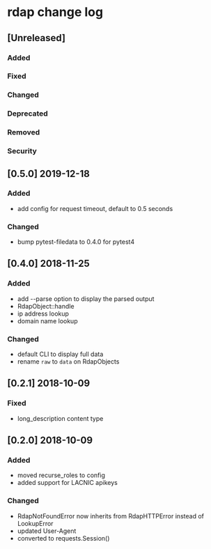 
# rdap change log

## [Unreleased]
### Added
### Fixed
### Changed
### Deprecated
### Removed
### Security


## [0.5.0] 2019-12-18
### Added
- add config for request timeout, default to 0.5 seconds

### Changed
- bump pytest-filedata to 0.4.0 for pytest4


## [0.4.0] 2018-11-25
### Added
- add --parse option to display the parsed output
- RdapObject::handle
- ip address lookup
- domain name lookup

### Changed
- default CLI to display full data
- rename `raw` to `data` on RdapObjects


## [0.2.1] 2018-10-09
### Fixed
- long_description content type


## [0.2.0] 2018-10-09
### Added
- moved recurse_roles to config
- added support for LACNIC apikeys

### Changed
- RdapNotFoundError now inherits from RdapHTTPError instead of LookupError
- updated User-Agent
- converted to requests.Session()

